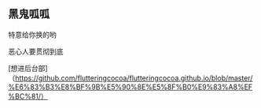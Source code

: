 ## 黑鬼呱呱

特意给你换的哟

恶心人要贯彻到底

[想进后台部]（https://github.com/flutteringcocoa/flutteringcocoa.github.io/blob/master/%E6%83%B3%E8%BF%9B%E5%90%8E%E5%8F%B0%E9%83%A8%EF%BC%81/）

